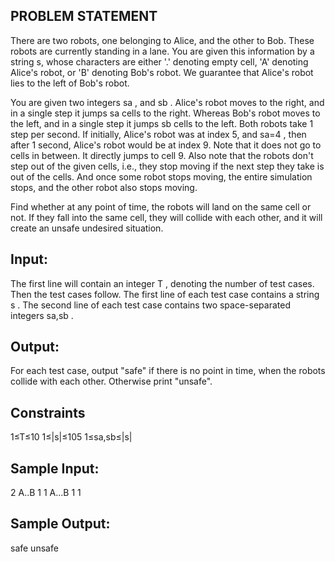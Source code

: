 ## PROBLEM STATEMENT 

There are two robots, one belonging to Alice, and the other to Bob. These robots are currently standing in a lane. 
You are given this information by a string s, whose characters are either '.' denoting empty cell, 'A' denoting 
Alice's robot, or 'B' denoting Bob's robot. We guarantee that Alice's robot lies to the left of Bob's robot.

You are given two integers sa , and sb . Alice's robot moves to the right, and in a single step it jumps sa cells
to the right. Whereas Bob's robot moves to the left, and in a single step it jumps sb cells to the left. Both robots 
take 1 step per second. If initially, Alice's robot was at index 5, and sa=4 , then after 1 second, Alice's robot would
be at index 9. Note that it does not go to cells in between. It directly jumps to cell 9. Also note that the robots don't
step out of the given cells, i.e., they stop moving if the next step they take is out of the cells. And once some robot 
stops moving, the entire simulation stops, and the other robot also stops moving.

Find whether at any point of time, the robots will land on the same cell or not. If they fall into the same cell, they will
collide with each other, and it will create an unsafe undesired situation.

## Input:
The first line will contain an integer T , denoting the number of test cases. Then the test cases follow.
The first line of each test case contains a string s . The second line of each test case contains two 
space-separated integers sa,sb .


## Output:

For each test case, output "safe" if there is no point in time, when the robots collide with each other. Otherwise print "unsafe".

## Constraints
1≤T≤10
1≤|s|≤105
1≤sa,sb≤|s|

## Sample Input:
2
A..B
1 1
A...B
1 1


## Sample Output:
safe
unsafe

